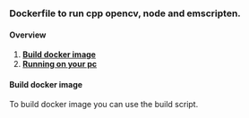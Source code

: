 ### Dockerfile to run cpp opencv, node and emscripten.

#### Overview

1. **[Build docker image](#build-docker-image)**
2. **[Running on your pc](#running-on-your-pc)**

#### Build docker image

To build docker image you can use the build script.
